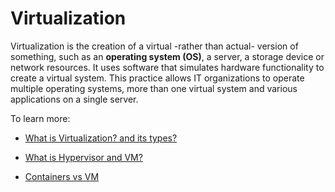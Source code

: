 # Virtualization

Virtualization is the creation of a virtual -rather than actual- version of something, such as an **operating system (OS)**, a server, a storage device or network resources. 
It uses software that simulates hardware functionality to create a virtual system.
This practice allows IT organizations to operate multiple operating systems, more than one virtual system and various applications on a single server.

To learn more:

- [What is Virtualization? and its types?](https://www.techtarget.com/searchitoperations/definition/virtualization)

- [What is Hypervisor and VM?](https://opensource.com/resources/virtualization)

- [Containers vs VM](https://www.atlassian.com/microservices/cloud-computing/containers-vs-vms)